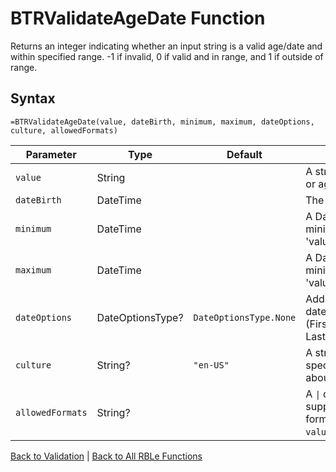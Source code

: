 # BTRValidateAgeDate Function

Returns an integer indicating whether an input string is a valid age/date and within specified range. -1 if invalid, 0 if valid and in range, and 1 if outside of range.

## Syntax

```excel
=BTRValidateAgeDate(value, dateBirth, minimum, maximum, dateOptions, culture, allowedFormats)
```

Parameter | Type | Default | Description
---|---|---|---
`value` | String |  | A string that contains a date or age to validate.
`dateBirth` | DateTime |  | The participant's date of birth.
`minimum` | DateTime |  | A DateTime representing the minimum value allowed if 'value' is a date.
`maximum` | DateTime |  | A DateTime representing the minimum value allowed if 'value' is a date.
`dateOptions` | DateOptionsType? | `DateOptionsType.None` | Additional options to apply to date (FirstOfMonthOrCoincident=1, LastOfMonthOrCoincident=2).
`culture` | String? | `"en-US"` | A string that supplies culture-specific format information about 'value'.
`allowedFormats` | String? |  | A `\|` delimitted string that supplies a list of allowable formats to attempt to parse `value`.

[Back to Validation](RBLeValidation.md) | [Back to All RBLe Functions](RBLe.md#function-documentation)